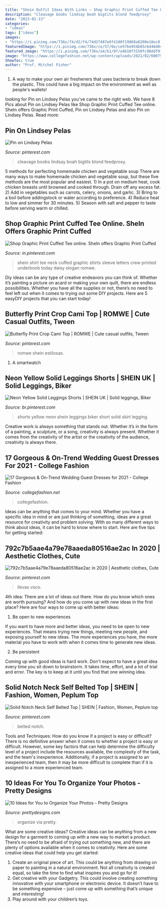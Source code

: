 ```yaml
---
title: "Shein Outfit Ideas With Links ~ Shop Graphic Print Cuffed Tee Online. Shein Offers Graphic Print Cuffed"
description: "Cleavage boobs lindsay boah bigtits blond feedproxy"
date: "2023-01-13"
categories:
- "ideas"
tags: ["ideas"]
images:
- "https://i.pinimg.com/736x/74/d2/f4/74d2f487e0f4100f19868a8200e18ec8.jpg"
featuredImage: "https://i.pinimg.com/736x/ce/57/6e/ce576e954b85c6446d040f12eb468516.jpg"
featured_image: "https://i.pinimg.com/736x/a4/b1/0f/a4b10f3150fc98ddf91266098e1ff32f.jpg"
image: "https://www.collegefashion.net/wp-content/uploads/2021/02/6007576_1214271.jpg"
ShowToc: true
author: "Prof. Mitchel Fisher"
---
```



1. A way to make your own air fresheners that uses bacteria to break down the plastic. This could have a big impact on the environment as well as people's wallets! 

	

		
looking for Pin on Lindsey Pelas you've came to the right web. We have 8 Pics about Pin on Lindsey Pelas like Shop Graphic Print Cuffed Tee online. SheIn offers Graphic Print Cuffed, Pin on Lindsey Pelas and also Pin on Lindsey Pelas. Read more:
		
    
## Pin On Lindsey Pelas

<img loading=lazy src="https://i.pinimg.com/736x/74/d2/f4/74d2f487e0f4100f19868a8200e18ec8.jpg" onerror="this.onerror=null;this.src='https://tse4.mm.bing.net/th?id=OIP.acloGbxswTXR5KGcaC2v4wHaNL&amp;pid=15.1';" alt="Pin on Lindsey Pelas">

_Source: pinterest.com_

>cleavage boobs lindsay boah bigtits blond feedproxy. 

	

5 methods for perfecting homemade chicken and vegetable soup
There are many ways to make homemade chicken and vegetable soup, but these five methods are the most popular and easiest. 1) In a pot on medium heat, cook chicken breasts until browned and cooked through. Drain off any excess fat. 2) Add in vegetables such as carrots, celery, onions, and garlic. 3) Bring to a boil before addingstock or water according to preference. 4) Reduce heat to low and simmer for 30 minutes. 5) Season with salt and pepper to taste before serving warm or chilled.

    
## Shop Graphic Print Cuffed Tee Online. SheIn Offers Graphic Print Cuffed

<img loading=lazy src="https://i.pinimg.com/736x/ac/c6/b4/acc6b477f16e9f70fa295b8abb35909e.jpg" onerror="this.onerror=null;this.src='https://tse4.mm.bing.net/th?id=OIP.bNqj7CFbAyn2lYJJXQQO6QHaJ3&amp;pid=15.1';" alt="Shop Graphic Print Cuffed Tee online. SheIn offers Graphic Print Cuffed">

_Source: in.pinterest.com_

>shein shirt tee neck cuffed graphic shirts sleeve letters crew printed underboob today daisy slogan romwe. 

	

Diy ideas can be any type of creative endeavors you can think of. Whether it’s painting a picture on acard or making your own quilt, there are endless possibilities. Whether you have all the supplies or not, there’s no need to feel left out when it comes to trying out some DIY projects. Here are 5 easyDIY projects that you can start today!

    
## Butterfly Print Crop Cami Top | ROMWE | Cute Casual Outfits, Tween

<img loading=lazy src="https://i.pinimg.com/736x/ce/57/6e/ce576e954b85c6446d040f12eb468516.jpg" onerror="this.onerror=null;this.src='https://tse3.mm.bing.net/th?id=OIP.cOPT4A1OweAyrBgxfD-dtAHaJ4&amp;pid=15.1';" alt="Butterfly Print Crop Cami Top | ROMWE | Cute casual outfits, Tween">

_Source: pinterest.com_

>romwe shein estilosas. 

	

1. A smartwatch

    
## Neon Yellow Solid Leggings Shorts | SHEIN UK | Solid Leggings, Biker

<img loading=lazy src="https://i.pinimg.com/736x/78/83/6f/78836fc4b147c359a4418540eed20599.jpg" onerror="this.onerror=null;this.src='https://tse2.mm.bing.net/th?id=OIP.6HxzgGgWd78lVs_j7bQnAgHaJ3&amp;pid=15.1';" alt="Neon Yellow Solid Leggings Shorts | SHEIN UK | Solid leggings, Biker">

_Source: br.pinterest.com_

>shorts yellow neon shein leggings biker short solid skirt legging. 

	

Creative work is always something that stands out. Whether it’s in the form of a painting, a sculpture, or a song, creativity is always present. Whether it comes from the creativity of the artist or the creativity of the audience, creativity is always there.

    
## 17 Gorgeous &amp; On-Trend Wedding Guest Dresses For 2021 - College Fashion

<img loading=lazy src="https://www.collegefashion.net/wp-content/uploads/2021/02/6007576_1214271.jpg" onerror="this.onerror=null;this.src='https://tse4.mm.bing.net/th?id=OIP.tXOzcxSJF9n0MBOTvkNHVAHaLH&amp;pid=15.1';" alt="17 Gorgeous &amp; On-Trend Wedding Guest Dresses for 2021 - College Fashion">

_Source: collegefashion.net_

>collegefashion. 

	

Ideas can be anything that comes to your mind. Whether you have a specific idea in mind or are just thinking of something, ideas are a great resource for creativity and problem solving. With so many different ways to think about ideas, it can be hard to know where to start. Here are five tips for getting started: 

    
## 792c7b5aae4a79e78aaeda80516ae2ac In 2020 | Aesthetic Clothes, Cute

<img loading=lazy src="https://i.pinimg.com/736x/00/dd/2d/00dd2d0991ce12352ba53140c1839935.jpg" onerror="this.onerror=null;this.src='https://tse2.mm.bing.net/th?id=OIP.P1NRjUF4Hg3cyBepDlM2SQHaJC&amp;pid=15.1';" alt="792c7b5aae4a79e78aaeda80516ae2ac in 2020 | Aesthetic clothes, Cute">

_Source: pinterest.com_

>llevas vsco. 

	

4th idea:
There are a lot of ideas out there. How do you know which ones are worth pursuing? And how do you come up with new ideas in the first place?
Here are four ways to come up with better ideas:

1. Be open to new experiences

If you want to have more and better ideas, you need to be open to new experiences. That means trying new things, meeting new people, and exposing yourself to new ideas. The more experiences you have, the more material you have to work with when it comes time to generate new ideas.

2. Be persistent

Coming up with good ideas is hard work. Don't expect to have a great idea every time you sit down to brainstorm. It takes time, effort, and a lot of trial and error. The key is to keep at it until you find that one winning idea.

    
## Solid Notch Neck Self Belted Top | SHEIN | Fashion, Women, Peplum Top

<img loading=lazy src="https://i.pinimg.com/736x/a4/b1/0f/a4b10f3150fc98ddf91266098e1ff32f.jpg" onerror="this.onerror=null;this.src='https://tse4.mm.bing.net/th?id=OIP.RXJ5HHjjSC9jjdAkOqw8MQHaJ3&amp;pid=15.1';" alt="Solid Notch Neck Self Belted Top | SHEIN | Fashion, Women, Peplum top">

_Source: pinterest.com_

>belted notch. 

	

Tools and Techniques: How do you know if a project is easy or difficult?
There is no definitive answer when it comes to whether a project is easy or difficult. However, some key factors that can help determine the difficulty level of a project include the resources available, the complexity of the task, and the team's inexperience. Additionally, if a project is assigned to an inexperienced team, then it may be more difficult to complete than if it is assigned to a more experienced team.

    
## 10 Ideas For You To Organize Your Photos - Pretty Designs

<img loading=lazy src="http://www.prettydesigns.com/wp-content/uploads/2014/09/Photo-Wall.jpg" onerror="this.onerror=null;this.src='https://tse1.mm.bing.net/th?id=OIP.J2HW0umc-mRWK1V0yZP10AHaHa&amp;pid=15.1';" alt="10 Ideas for You to Organize Your Photos - Pretty Designs">

_Source: prettydesigns.com_

>organize via pretty. 

	

What are some creative ideas?
Creative ideas can be anything from a new design for a garment to coming up with a new way to market a product. There’s no need to be afraid of trying out something new, and there are plenty of options available when it comes to creativity. Here are some creative ideas that could help you get started: 
1. Create an original piece of art. This could be anything from drawing on paper to painting in a natural environment. Not all creativity is created equal, so take the time to find what inspires you and go for it! 
2. Get creative with your Gadgetry. This could involve creating something innovative with your smartphone or electronic device. It doesn’t have to be something expensive – just come up with something that’s unique and interesting! 
3. Play around with your children’s toys.

